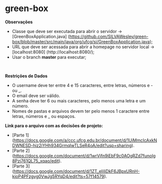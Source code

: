 # green-box

**Observações**
- Classe que deve ser executada para abrir o servidor -> [GreenBoxApplication.java] (https://github.com/SILVAWesley/green-box/blob/master/src/main/java/org/ufcg/si/GreenBoxApplication.java);
- URL que deve ser acessada para abrir a homepage no servidor local -> [localhost:8080] (http://localhost:8080/);
- Usar o branch **master** para executar;
<br/>

**Restrições de Dados**
- O username deve ter entre 4 e 15 caracteres, entre letras, números e - ou _.
- O email deve ser válido.
- A senha deve ter 6 ou mais caracteres, pelo menos uma letra e um número.
- Nomes de pastas e arquivos devem ter pelo menos 1 caractere entre letras, números e _ ou espaços.

**Link para o arquivo com as decisões de projeto:**
- [Parte 1] (https://docs.google.com/a/ccc.ufcg.edu.br/document/d/1UiMmcIcAxkNDWNESD-hiz2iYHh934GrmqlwTLSeR4oA/edit?usp=sharing).
- [Parte 2] (https://docs.google.com/document/d/1wrVjfn9iEbF9c0AOgRZd7funolg8Pzj761QL75_xqao/edit).
- [Parte 3] (https://docs.google.com/document/d/1ZT_eIiIiDkF6JBpxURnH-kjoP4PFzgvg0VwJg5RYqD4/edit?ts=57f14579).



  
  
